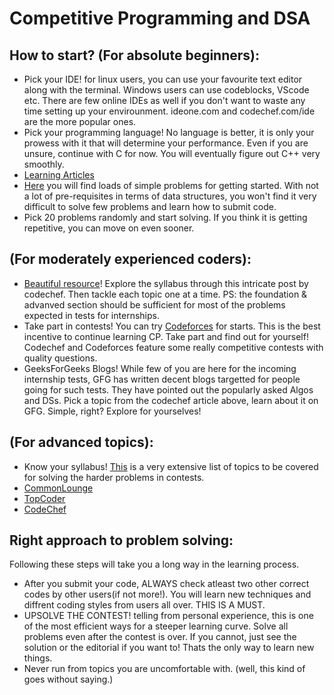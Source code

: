 # Competitive Programming and DSA

## How to start? (For absolute beginners):
-  Pick your IDE! for linux users, you can use your favourite text editor along with the terminal. Windows users can use codeblocks, VScode etc. There are few online IDEs as well if you don't want to waste any time setting up your envirounment. ideone.com and codechef.com/ide are the more popular ones.
- Pick your programming language! No language is better, it is only your prowess with it that will determine your performance. Even if you are unsure, continue with C for now. You will eventually figure out C++ very smoothly.
- [Learning Articles](https://github.com/priyankjairaj100/learning-articles/blob/master/CP1.md)
-  [Here](https://www.codechef.com/problems/school) you will find loads of simple problems for getting started. With not a lot of pre-requisites in terms of data structures, you won't find it very difficult to solve few problems and learn how to submit code.
- Pick 20 problems randomly and start solving. If you think it is getting repetitive, you can move on even sooner.

## (For moderately experienced coders):
- [Beautiful resource](https://www.codechef.com/certification/prepare)! Explore the syllabus through this intricate post by codechef. Then tackle each topic one at a time. PS: the foundation & advanved section should be sufficient for most of the problems expected in tests for internships.
- Take part in contests! You can try [Codeforces](https://www.codeforces.com) for starts. This is the best incentive to continue learning CP. Take part and find out for yourself! Codechef and Codeforces feature some really competitive contests with quality questions.
- GeeksForGeeks Blogs! While few of you are here for the incoming internship tests, GFG has written decent blogs targetted for people going for such tests. They have pointed out the popularly asked Algos and DSs. Pick a topic from the codechef article above, learn about it on GFG. Simple, right? Explore for yourselves!

## (For advanced topics):
- Know your syllabus! [This](https://slack-redir.net/linkurl=https%3A%2F%2Fgist.github.com%2Fsharmaeklavya2%2F8aa2830f3a46a3f46ff249b4e1f07767) is a very extensive list of topics to be covered for solving the harder problems in contests.
- [CommonLounge](https://www.commonlounge.com/discussion/5d2822257dfa49328d85fd27cf114441/main)
- [TopCoder](https://www.topcoder.com/community/competitive-programming/tutorials/dynamic-programming-from-novice-to-advanced/)
- [CodeChef](https://www.codechef.com/certification/data-structures-and-algorithms/prepare#)

## Right approach to problem solving:
Following these steps will take you a long way in the learning process.
- After you submit your code, ALWAYS check atleast two other correct codes by other users(if not more!). You will learn new techniques and diffrent coding styles from users all over. THIS IS A MUST.
- UPSOLVE THE CONTEST! telling from personal experience, this is one of the most efficient ways for a steeper learning curve. Solve all problems even after the contest is over. If you cannot, just see the solution or the editorial if you want to! Thats the only way to learn new things.
- Never run from topics you are uncomfortable with. (well, this kind of goes without saying.)
